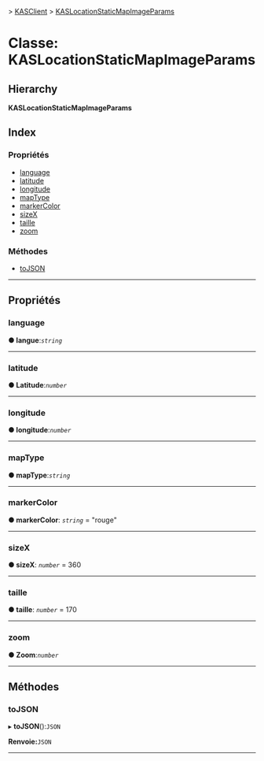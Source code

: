 [](../README.md) > [KASClient](../modules/kasclient.md) > [KASLocationStaticMapImageParams](../classes/kasclient.kaslocationstaticmapimageparams.md)

# <a name="class-kaslocationstaticmapimageparams"></a>Classe: KASLocationStaticMapImageParams

## <a name="hierarchy"></a>Hierarchy

**KASLocationStaticMapImageParams**

## <a name="index"></a>Index

### <a name="properties"></a>Propriétés

* [language](kasclient.kaslocationstaticmapimageparams.md#language)
* [latitude](kasclient.kaslocationstaticmapimageparams.md#latitude)
* [longitude](kasclient.kaslocationstaticmapimageparams.md#longitude)
* [mapType](kasclient.kaslocationstaticmapimageparams.md#maptype)
* [markerColor](kasclient.kaslocationstaticmapimageparams.md#markercolor)
* [sizeX](kasclient.kaslocationstaticmapimageparams.md#sizex)
* [taille](kasclient.kaslocationstaticmapimageparams.md#sizey)
* [zoom](kasclient.kaslocationstaticmapimageparams.md#zoom)
### <a name="methods"></a>Méthodes

* [toJSON](kasclient.kaslocationstaticmapimageparams.md#tojson)

---

## <a name="properties"></a>Propriétés

<a id="language"></a>

###  <a name="language"></a>language

**● langue**:*`string`*

___

<a id="latitude"></a>

###  <a name="latitude"></a>latitude

**● Latitude**:*`number`*

___

<a id="longitude"></a>

###  <a name="longitude"></a>longitude

**● longitude**:*`number`*

___

<a id="maptype"></a>

###  <a name="maptype"></a>mapType

**● mapType**:*`string`*

___

<a id="markercolor"></a>

###  <a name="markercolor"></a>markerColor

**● markerColor**: *`string`* = "rouge"

___

<a id="sizex"></a>

###  <a name="sizex"></a>sizeX

**● sizeX**: *`number`* = 360

___

<a id="sizey"></a>

###  <a name="sizey"></a>taille

**● taille**: *`number`* = 170

___

<a id="zoom"></a>

###  <a name="zoom"></a>zoom

**● Zoom**:*`number`*

___

## <a name="methods"></a>Méthodes

<a id="tojson"></a>

###  <a name="tojson"></a>toJSON

▸ **toJSON**():`JSON`

**Renvoie:**`JSON`

___

